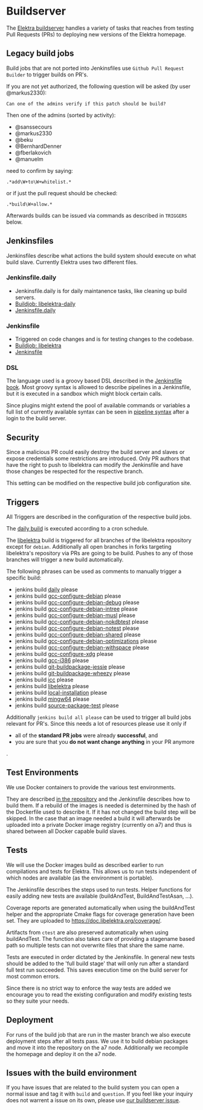 # Buildserver

The [Elektra buildserver](https://build.libelektra.org/) handles a variety of
tasks that reaches from testing Pull Requests (PRs) to deploying new versions
of the Elektra homepage.

## Legacy build jobs
Build jobs that are not ported into Jenkinsfiles use
`Github Pull Request Builder` to trigger builds on PR's.

If you are not yet authorized, the following
question will be asked (by user @markus2330):

    Can one of the admins verify if this patch should be build?

Then one of the admins (sorted by activity):

- @sanssecours
- @markus2330
- @beku
- @BernhardDenner
- @fberlakovich
- @manuelm

need to confirm by saying:

    .*add\W+to\W+whitelist.*

or if just the pull request should be checked:

    .*build\W+allow.*

Afterwards builds can be issued via commands as described in `TRIGGERS` below.

## Jenkinsfiles
Jenkinsfiles describe what actions the build system should execute on what
build slave.
Currently Elektra uses two different files.

### Jenkinsfile.daily
* Jenkinsfile.daily is for daily maintanence tasks, like cleaning up build servers.
* [Buildjob: libelektra-daily](https://build.libelektra.org/jenkins/job/libelektra-daily/)
* [Jenkinsfile.daily](https://master.libelektra.org/scripts/jenkins/Jenkinsfile.daily)

### Jenkinsfile
* Triggered on code changes and is for testing changes to the codebase.
* [Buildjob: libelektra](https://build.libelektra.org/jenkins/job/libelektra/)
* [Jenkinsfile](https://master.libelektra.org/scripts/jenkins/Jenkinsfile)

### DSL
The language used is a groovy based DSL described in the
[Jenkinsfile book](https://jenkins.io/doc/book/pipeline/jenkinsfile/).
Most groovy syntax is allowed to describe pipelines in a Jenkinsfile, but it
is executed in a sandbox which might block certain calls.

Since plugins might extend the pool of available commands or variables a full
list of currently available syntax can be seen in
[pipeline
syntax](https://build.libelektra.org/jenkins/job/libelektra/pipeline-syntax/)
after a login to the build server.

## Security
Since a malicious PR could easily destroy the build server and slaves or expose
credentials some restrictions are introduced.
Only PR authors that have the right to push to libelektra can modify the
Jenkinsfile and have those changes be respected for the respective branch.

This setting can be modified on the respective build job configuration site.

## Triggers
All Triggers are described in the configuration of the respective build jobs.

The
[daily build](https://build.libelektra.org/jenkins/job/libelektra-daily/)
is executed according to a cron schedule.

The [libelektra](https://build.libelektra.org/jenkins/job/libelektra/)
build is triggered for all branches of the libelektra repository except for
`debian`.
Additionally all open branches in forks targeting libelektra's repository via
PRs are going to be build.
Pushes to any of those branches will trigger a new build automatically.

The following phrases can be used as comments to manually trigger a specific
build:

* jenkins build [daily](https://build.libelektra.org/jenkins/job/libelektra-daily/) please
* jenkins build [gcc-configure-debian](https://build.libelektra.org/job/elektra-gcc-configure-debian/) please
* jenkins build [gcc-configure-debian-debug](https://build.libelektra.org/job/elektra-gcc-configure-debian-debug) please
* jenkins build [gcc-configure-debian-intree](https://build.libelektra.org/job/elektra-gcc-configure-debian-intree/) please
* jenkins build [gcc-configure-debian-musl](https://build.libelektra.org/job/elektra-gcc-configure-debian-musl/) please
* jenkins build [gcc-configure-debian-nokdbtest](https://build.libelektra.org/job/elektra-gcc-configure-debian-nokdbtest/) please
* jenkins build [gcc-configure-debian-notest](https://build.libelektra.org/job/elektra-gcc-configure-debian-notest/) please
* jenkins build [gcc-configure-debian-shared](https://build.libelektra.org/job/elektra-gcc-configure-debian-shared/) please
* jenkins build [gcc-configure-debian-optimizations](https://build.libelektra.org/job/elektra-gcc-configure-debian-optimizations/) please
* jenkins build [gcc-configure-debian-withspace](https://build.libelektra.org/job/elektra-gcc-configure-debian-withspace/) please
* jenkins build [gcc-configure-xdg](https://build.libelektra.org/job/elektra-gcc-configure-xdg/) please
* jenkins build [gcc-i386](https://build.libelektra.org/job/elektra-gcc-i386/) please
* jenkins build [git-buildpackage-jessie](https://build.libelektra.org/job/elektra-git-buildpackage-jessie/) please
* jenkins build [git-buildpackage-wheezy](https://build.libelektra.org/job/elektra-git-buildpackage-wheezy/) please
* jenkins build [icc](https://build.libelektra.org/job/elektra-icc/) please
* jenkins build [libelektra](https://build.libelektra.org/jenkins/job/libelektra/) please
* jenkins build [local-installation](https://build.libelektra.org/job/elektra-local-installation/) please
* jenkins build [mingw64](https://build.libelektra.org/job/elektra-gcc-configure-mingw-w64/) please
* jenkins build [source-package-test](https://build.libelektra.org/job/elektra-source-package-test/) please

Additionally `jenkins build all please` can be used to trigger all build jobs
relevant for PR's.
Since this needs a lot of resources please use it only if

- all of the **standard PR jobs** were already **successful**, and
- you are sure that you **do not want change anything** in your PR anymore

.

## Test Environments
We use Docker containers to provide the various test environments.

They are described
[in the repository](https://master.libelektra.org/scripts/docker)
and the Jenkinsfile describes how to build them.
If a rebuild of the images is needed is determined by the hash of the
Dockerfile used to describe it.
If it has not changed the build step will be skipped.
In the case that an image needed a build it will afterwards be uploaded into a
private Docker image registry (currently on a7) and thus is shared between all
Docker capable build slaves.

## Tests
We will use the Docker images build as described earlier to run compilations
and tests for Elektra.
This allows us to run tests independent of which nodes are available (as the
environment is portable).

The Jenkinsfile describes the steps used to run tests.
Helper functions for easily adding new tests are available
(buildAndTest, BuildAndTestAsan, ...).

Coverage reports are generated automatically when using the buildAndTest helper
and the appropriate Cmake flags for coverage generation have been set. They are
uploaded to https://doc.libelektra.org/coverage/.

Artifacts from `ctest` are also preserved automatically when using
buildAndTest.
The function also takes care of providing a stagename based path so multiple tests
can not overwrite files that share the same name.

Tests are executed in order dictated by the Jenkinsfile.
In general new tests should be added to the 'full build stage' that will only
run after a standard full test run succeeded.
This saves execution time on the build server for most common errors.

Since there is no strict way to enforce the way tests are added we encourage
you to read the existing configuration and modify existing tests so they suite
your needs.

## Deployment
For runs of the build job that are run in the master branch we also execute
deployment steps after all tests pass.
We use it to build debian packages and move it into the repository on the a7
node.
Additionally we recompile the homepage and deploy it on the a7 node.

## Issues with the build environment
If you have issues that are related to the build system you can open a normal
issue and tag it with `build` and `question`.
If you feel like your inquiry does not warrent a issue on its own, please use
[our buildserver issue](https://issues.libelektra.org/160).
